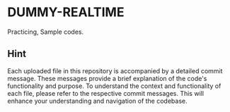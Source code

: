 # DUMMY-REALTIME
Practicing, Sample codes.
## Hint
Each uploaded file in this repository is accompanied by a detailed commit message. These messages provide a brief explanation of the code's functionality and purpose. To understand the context and functionality of each file, please refer to the respective commit messages. This will enhance your understanding and navigation of the codebase.
